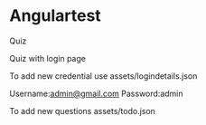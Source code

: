 # Angulartest
Quiz

Quiz with login page


To add new credential use assets/logindetails.json

Username:admin@gmail.com
Password:admin



To add new questions assets/todo.json
